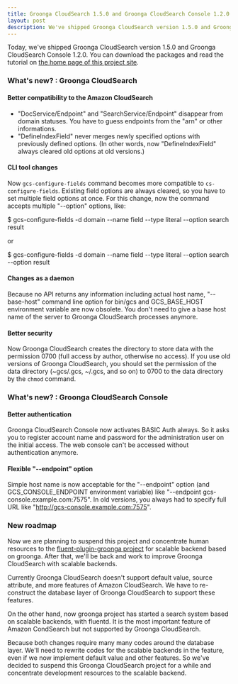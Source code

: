 ```yaml
---
title: Groonga CloudSearch 1.5.0 and Groonga CloudSearch Console 1.2.0 is out, and new roadmap
layout: post
description: We've shipped Groonga CloudSearch version 1.5.0 and Groonga CloudSearch Console 1.2.0. New features come with the release, and there is our new roadmap.
---
```


Today, we've shipped Groonga CloudSearch version 1.5.0 and Groonga CloudSearch
Console 1.2.0. You can download the packages and read the tutorial on
[the home page of this project site](/).

### What's new? : Groonga CloudSearch

#### Better compatibility to the Amazon CloudSearch

 * "DocService/Endpoint" and "SearchService/Endpoint" disappear from domain
   statuses. You have to guess endpoints from the "arn" or other informations.
 * "DefineIndexField" never merges newly specified options with previously
   defined options. (In other words, now "DefineIndexField" always cleared old
   options at old versions.)

#### CLI tool changes

Now `gcs-configure-fields` command becomes more compatible to `cs-configure-fields`.
Existing field options are always cleared, so you have to set multiple field
options at once. For this change, now the command accepts multiple "--option"
options, like:

   $ gcs-configure-fields -d domain --name field --type literal --option search result

or

   $ gcs-configure-fields -d domain --name field --type literal --option search --option result

#### Changes as a daemon

Because no API returns any information including actual host name, "--base-host"
command line option for bin/gcs and GCS_BASE_HOST environment variable are now
obsolete. You don't need to give a base host name of the server to Groonga
CloudSearch processes anymore.

#### Better security

Now Groonga CloudSearch creates the directory to store data with the permission
0700 (full access by author, otherwise no access). If you use old versions of
Groonga CloudSearch, you should set the permission of the data directory
(~gcs/.gcs, ~/.gcs, and so on) to 0700 to the data directory
by the `chmod` command.

### What's new? : Groonga CloudSearch Console

#### Better authentication

Groonga CloudSearch Console now activates BASIC Auth always. So it asks you to
register account name and password for the administration user on the initial
access. The web console can't be accessed without authentication anymore.

#### Flexible "--endpoint" option

Simple host name is now acceptable for the "--endpoint" option (and
GCS_CONSOLE_ENDPOINT environment variable) like "--endpoint gcs-console.example.com:7575".
In old versions, you always had to specify full URL like "http://gcs-console.example.com:7575".

### New roadmap

Now we are planning to suspend this project and concentrate human resources to the
[fluent-plugin-groonga project](http://b.hatena.ne.jp/entry/s/github.com/groonga/fluent-plugin-groonga)
for scalable backend based on groonga. After that, we'll be back and work to
improve Groonga CloudSearch with scalable backends.

Currently Groonga CloudSearch doesn't support default value, source attribute,
and more features of Amazon CloudSearch. We have to re-construct the database
layer of Groonga CloudSearch to support these features.

On the other hand, now groonga project has started a search system based on
scalable backends, with fluentd. It is the most important feature of Amazon
CondSearch but not supported by Groonga CloudSearch.

Because both changes require many many codes around the database layer. We'll
need to rewrite codes for the scalable backends in the feature, even if we now
implement default value and other features. So we've decided to suspend
this Groonga CloudSearch project for a while and concentrate development
resources to the scalable backend.
